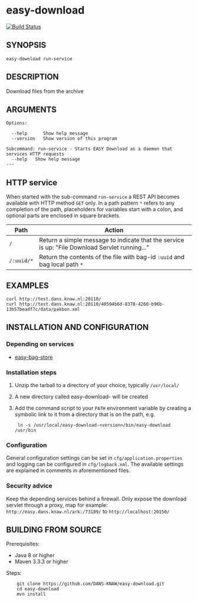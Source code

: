 easy-download
===========
[![Build Status](https://travis-ci.org/DANS-KNAW/easy-download.png?branch=master)](https://travis-ci.org/DANS-KNAW/easy-download)


SYNOPSIS
--------

    easy-download run-service


DESCRIPTION
-----------

Download files from the archive


ARGUMENTS
---------

    Options:

      --help      Show help message
      --version   Show version of this program
    
    Subcommand: run-service - Starts EASY Download as a daemon that services HTTP requests
      --help   Show help message
    ---

HTTP service
------------

When started with the sub-command `run-service` a REST API becomes available with HTTP method `GET` only.
In a path pattern `*` refers to any completion of the path, placeholders for variables start with a colon,
and optional parts are enclosed in square brackets.

Path       | Action
-----------|------------------------------------
`/`        | Return a simple message to indicate that the service is up: "File Download Servlet running..."
`/:uuid/*` | Return the contents of the file with bag-id `:uuid` and bag local path `*`


EXAMPLES
--------

    curl http://test.dans.knaw.nl:20110/
    curl http://test.dans.knaw.nl:20110/40594b6d-8378-4260-b96b-13b57beadf7c/data/pakbon.xml


INSTALLATION AND CONFIGURATION
------------------------------


### Depending on services

* [easy-bag-store](https://github.com/DANS-KNAW/easy-bag-store/)


### Installation steps

1. Unzip the tarball to a directory of your choice, typically `/usr/local/`
2. A new directory called easy-download-<version> will be created
3. Add the command script to your `PATH` environment variable by creating a symbolic link to it from a directory that is
   on the path, e.g. 
   
        ln -s /usr/local/easy-download-<version>/bin/easy-download /usr/bin


### Configuration

General configuration settings can be set in `cfg/application.properties` and logging can be configured
in `cfg/logback.xml`. The available settings are explained in comments in aforementioned files.

### Security advice

Keep the depending services behind a firewall.
Only expose the download servlet through a proxy, map for example:
`http://easy.dans.knaw.nl/ark:/73189/` to `http://localhost:20150/` 


BUILDING FROM SOURCE
--------------------

Prerequisites:

* Java 8 or higher
* Maven 3.3.3 or higher

Steps:

        git clone https://github.com/DANS-KNAW/easy-download.git
        cd easy-download
        mvn install
